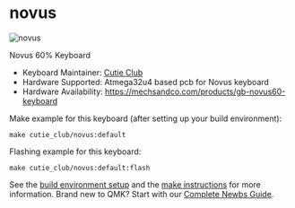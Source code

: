# novus

![novus](https://i.imgur.com/kuCDFb0.png)

Novus 60% Keyboard

* Keyboard Maintainer: [Cutie Club](https://github.com/cutie-club)
* Hardware Supported: Atmega32u4 based pcb for Novus keyboard
* Hardware Availability: https://mechsandco.com/products/gb-novus60-keyboard

Make example for this keyboard (after setting up your build environment):

    make cutie_club/novus:default

Flashing example for this keyboard:

    make cutie_club/novus:default:flash

See the [build environment setup](https://docs.qmk.fm/#/getting_started_build_tools) and the [make instructions](https://docs.qmk.fm/#/getting_started_make_guide) for more information. Brand new to QMK? Start with our [Complete Newbs Guide](https://docs.qmk.fm/#/newbs).
